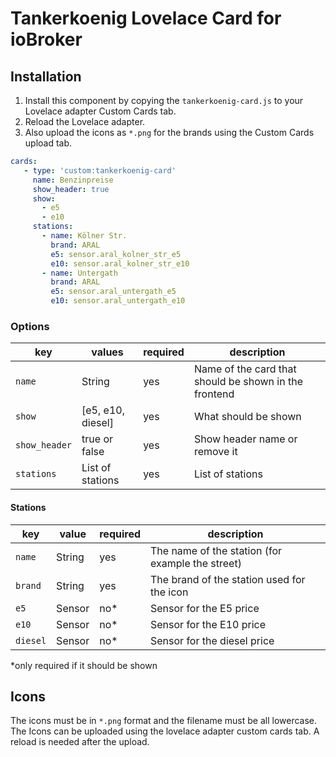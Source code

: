 ﻿# Tankerkoenig Lovelace Card for ioBroker


## Installation
1. Install this component by copying the `tankerkoenig-card.js` to your Lovelace adapter Custom Cards tab.
2. Reload the Lovelace adapter.
3. Also upload the icons as `*.png` for the brands using the Custom Cards upload tab.

```yaml
cards:
   - type: 'custom:tankerkoenig-card'
     name: Benzinpreise
     show_header: true
     show:
       - e5
       - e10
     stations:
       - name: Kölner Str.
         brand: ARAL
         e5: sensor.aral_kolner_str_e5
         e10: sensor.aral_kolner_str_e10
       - name: Untergath
         brand: ARAL
         e5: sensor.aral_untergath_e5
         e10: sensor.aral_untergath_e10
```

### Options
| key          | values            | required | description
|--------------|-------------------|----------|---
| `name`       | String            | yes      | Name of the card that should be shown in the frontend
| `show`       | [e5, e10, diesel] | yes      | What should be shown
| `show_header`| true or false     | yes      | Show header name or remove it
| `stations`   | List of stations  | yes      | List of stations

#### Stations
| key      | value  | required | description
|----------|--------|----------|---
| `name`   | String | yes      | The name of the station (for example the street)
| `brand`  | String | yes      | The brand of the station used for the icon
| `e5`     | Sensor | no*      | Sensor for the E5 price
| `e10`    | Sensor | no*      | Sensor for the E10 price
| `diesel` | Sensor | no*      | Sensor for the diesel price

*only required if it should be shown

## Icons
The icons must be in `*.png` format and the filename must be all lowercase. The Icons can be uploaded using the lovelace adapter custom cards tab. A reload is needed after the upload. 

